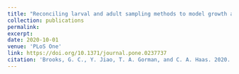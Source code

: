 ```yaml
---
title: "Reconciling larval and adult sampling methods to model growth across life-stages"
collection: publications
permalink: 
excerpt:
date: 2020-10-01
venue: 'PLoS One'
link: https://doi.org/10.1371/journal.pone.0237737
citation: 'Brooks, G. C., Y. Jiao, T. A. Gorman, and C. A. Haas. 2020. Reconciling larval and adult sampling methods to model growth across life-stages. <i>PLoS ONE</i> 15:e0237737.'
---
```


